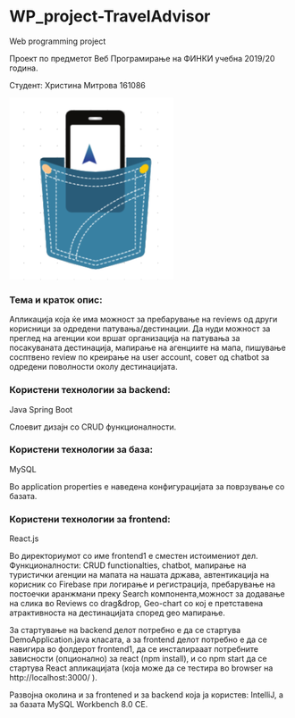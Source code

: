 # WP_project-TravelAdvisor
Web programming project


Проект по предметот Веб Програмирање на ФИНКИ учебна 2019/20 година.

Студент: Христина Митрова 161086

![Screenshot1](trlogo222.png)  


### Тема и краток опис:
Апликација која ќе има можност за пребарување на reviews од други корисници за одредени патувања/дестинации.
Да нуди можност за преглед на агенции кои вршат организација на патувања за посакуваната дестинација, мапирање на агенциите на мапа, пишување сосптвено review по креирање на user account, совет од chatbot за одредени поволности околу дестинацијата.




### Користени технологии за backend:
Java Spring Boot

Слоевит дизајн со CRUD функционалности.

### Користени технологии за база:
MySQL

Во application properties е наведена конфигурацијата за поврзување со базата.

### Користени технологии за frontend: 
React.js

Во директориумот со име frontend1 е сместен истоимениот дел.
Функционалности: CRUD functionalties, chatbot, мапирање на туристички агенции на мапата на нашата држава, автентикација на корисник со Firebase при логирање и регистрација, пребарување на постоечки аранжмани преку Search компонента,можност за додавање на слика во Reviews со drag&drop, Geo-chart со кој е претставена атрактивноста на дестинацијата според geo мапирање.



За стартување на backend делот потребно е да се стартува DemoApplication.java класата, а за frontend делот потребно е да се навигира во фолдерот frontend1, да се инсталирааат потребните зависности (опционално) за react (npm install), и со npm start да се стартува React апликацијата (која може да се тестира во browser на http://localhost:3000/ ).

Развојна околина и за frontened и за backend која ја користев: IntelliJ, а за базата MySQL Workbench 8.0 CE.

